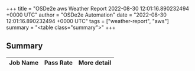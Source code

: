 +++
title = "OSDe2e aws Weather Report 2022-08-30 12:01:16.890232494 +0000 UTC"
author = "OSDe2e Automation"
date = "2022-08-30 12:01:16.890232494 +0000 UTC"
tags = ["weather-report", "aws"]
summary = "<table class=\"summary\"></table>"
+++
## Summary

| Job Name | Pass Rate | More detail |
|----------|-----------|-------------|




